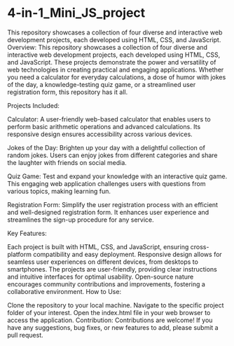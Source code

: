 # 4-in-1_Mini_JS_project
This repository showcases a collection of four diverse and interactive web development projects, each developed using HTML, CSS, and JavaScript.
Overview:
This repository showcases a collection of four diverse and interactive web development projects, each developed using HTML, CSS, and JavaScript. These projects demonstrate the power and versatility of web technologies in creating practical and engaging applications. Whether you need a calculator for everyday calculations, a dose of humor with jokes of the day, a knowledge-testing quiz game, or a streamlined user registration form, this repository has it all.

Projects Included:

Calculator: A user-friendly web-based calculator that enables users to perform basic arithmetic operations and advanced calculations. Its responsive design ensures accessibility across various devices.

Jokes of the Day: Brighten up your day with a delightful collection of random jokes. Users can enjoy jokes from different categories and share the laughter with friends on social media.

Quiz Game: Test and expand your knowledge with an interactive quiz game. This engaging web application challenges users with questions from various topics, making learning fun.

Registration Form: Simplify the user registration process with an efficient and well-designed registration form. It enhances user experience and streamlines the sign-up procedure for any service.

Key Features:

Each project is built with HTML, CSS, and JavaScript, ensuring cross-platform compatibility and easy deployment.
Responsive design allows for seamless user experiences on different devices, from desktops to smartphones.
The projects are user-friendly, providing clear instructions and intuitive interfaces for optimal usability.
Open-source nature encourages community contributions and improvements, fostering a collaborative environment.
How to Use:

Clone the repository to your local machine.
Navigate to the specific project folder of your interest.
Open the index.html file in your web browser to access the application.
Contribution:
Contributions are welcome! If you have any suggestions, bug fixes, or new features to add, please submit a pull request.
